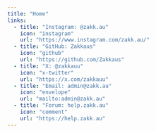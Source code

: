 ```yaml
---
title: "Home"
links:
  - title: "Instagram: @zakk.au"
    icon: "instagram"
    url: "https://www.instagram.com/zakk.au/"
  - title: "GitHub: Zakkaus"
    icon: "github"
    url: "https://github.com/Zakkaus"
  - title: "X: @zakkauu"
    icon: "x-twitter"
    url: "https://x.com/zakkauu"
  - title: "Email: admin@zakk.au"
    icon: "envelope"
    url: "mailto:admin@zakk.au"
  - title: "Forum: help.zakk.au"
    icon: "comment"
    url: "https://help.zakk.au"
---
```





